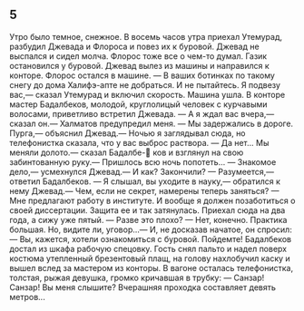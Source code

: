 ## 5

Утро было темное, снежное. В восемь часов утра приехал Утемурад, разбудил Джевада и Флороса и повез их к буровой. Джевад не выспался и сидел молча. Флорос тоже все о чем-то думал.
Газик остановился у буровой. Джевад вылез из машины и направился к конторе. Флорос остался в машине.
— В ваших ботинках по такому снегу до дома Халифэ-апте не добраться. И не пытайтесь. Я подвезу вас,— сказал Утемурад и включил скорость.
Машина ушла.
В конторе мастер Бадалбеков, молодой, круглолицый человек с курчавыми волосами, приветливо встретил Джевада.
— А я ждал вас вчера,— сказал он.— Халматов предупредил меня.
— Мы задержались в дороге. Пурга,— объяснил Джевад.— Ночью я заглядывал сюда, но телефонистка сказала, что у вас выброс раствора.
— Да нет... Мы меняли долото.— сказал Бадалбе-
ков и взглянул на свою забинтованную руку.— Пришлось всю ночь попотеть...
— Знакомое дело,— усмехнулся Джевад.— И как? Закончили?
— Разумеется,— ответил Бадалбеков.
— Я слышал, вы уходите в науку,— обратился к нему Джевад.— Чем, если не секрет, намерены теперь заняться?
— Мне предлагают работу в институте. И вообще я должен позаботиться о своей диссертации. Защита ее и так затянулась. Приехал сюда на два года, а сижу уже пятый.
— Разве это плохо?
— Нет, конечно. Практика большая. Но, видите ли, уговор...— И, не досказав начатое, он спросил: — Вы, кажется, хотели ознакомиться с буровой. Пойдемте!
Бадалбеков достал из шкафа рабочую спецовку. Гость снял пальто и надел поверх костюма утепленный брезентовый плащ, на голову нахлобучил каску и вышел вслед за мастером из конторы.
В вагоне осталась телефонистка, толстая, рыжая девушка, громко кричавшая в трубку:
— Санзар! Санзар! Вы меня слышите? Вчерашняя проходка составляет девять метров...
